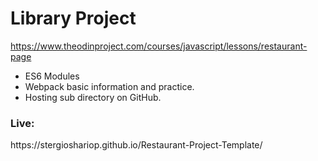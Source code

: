 <h1><b>Library Project</b></h1>

https://www.theodinproject.com/courses/javascript/lessons/restaurant-page

- ES6 Modules
- Webpack basic information and practice.
- Hosting sub directory on GitHub.

<h3><b>Live:</b></h3>
https://stergioshariop.github.io/Restaurant-Project-Template/
